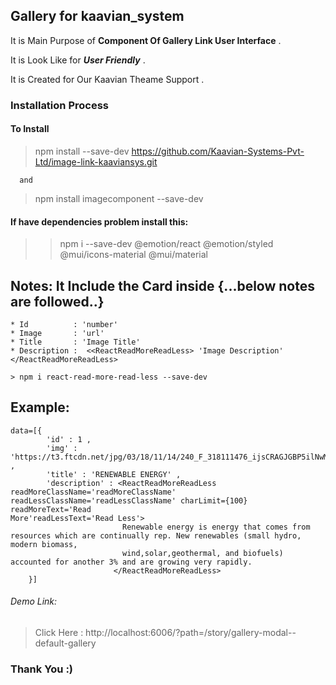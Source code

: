 

## Gallery for kaavian_system

It is Main Purpose of **Component Of Gallery Link User Interface** .

It is Look Like for ***User Friendly*** .

It is Created for Our Kaavian Theame Support .

### Installation Process 

#### To Install

> npm install --save-dev https://github.com/Kaavian-Systems-Pvt-Ltd/image-link-kaaviansys.git 
      
      and

> npm install imagecomponent --save-dev

#### If have dependencies problem install this:

> > npm i --save-dev @emotion/react @emotion/styled @mui/icons-material @mui/material

## Notes: It Include the Card inside {...below notes are followed..}

    * Id          : 'number'
    * Image       : 'url'
    * Title       : 'Image Title'
    * Description :  <<ReactReadMoreReadLess> 'Image Description' </ReactReadMoreReadLess>
    
    > npm i react-read-more-read-less --save-dev

## Example:
    data=[{
            'id' : 1 ,
            'img' : 'https://t3.ftcdn.net/jpg/03/18/11/14/240_F_318111476_ijsCRAGJGBP5ilNwMDKpMtIBcoHzrHEP.jpg' ,
            'title' : 'RENEWABLE ENERGY' ,
            'description' : <ReactReadMoreReadLess readMoreClassName='readMoreClassName' readLessClassName='readLessClassName' charLimit={100} readMoreText='Read                                    More'readLessText='Read Less'>
                             Renewable energy is energy that comes from resources which are continually rep. New renewables (small hydro, modern biomass,
                             wind,solar,geothermal, and biofuels) accounted for another 3% and are growing very rapidly.
                           </ReactReadMoreReadLess>
        }]
###### Demo Link:

> Click Here : http://localhost:6006/?path=/story/gallery-modal--default-gallery

###  Thank You :)
